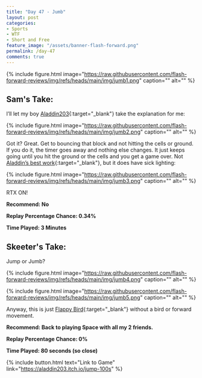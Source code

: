 ```yaml
---
title: "Day 47 - Jumb"
layout: post
categories:
- Sports
- WTF
- Short and Free
feature_image: "/assets/banner-flash-forward.png"
permalink: /day-47
comments: true
---
```


{% include figure.html image="https://raw.githubusercontent.com/flash-forward-reviews/img/refs/heads/main/img/jumb1.png" caption="" alt="" %}

## Sam's Take:

I’ll let my boy [Aladdin203](https://aladdin203.itch.io/){:target="_blank"} take the explanation for me:

{% include figure.html image="https://raw.githubusercontent.com/flash-forward-reviews/img/refs/heads/main/img/jumb2.png" caption="" alt="" %}

Got it? Great. Get to bouncing that block and not hitting the cells or ground. If you do it, the timer goes away and nothing else changes. It just keeps going until you hit the ground or the cells and you get a game over. Not [Aladdin’s best work](https://flash-forward-reviews.github.io/day-25){:target="_blank"}, but it does have sick lighting:

{% include figure.html image="https://raw.githubusercontent.com/flash-forward-reviews/img/refs/heads/main/img/jumb3.png" caption="" alt="" %}

RTX ON!

**Recommend: No**

**Replay Percentage Chance: 0.34%**

**Time Played: 3 Minutes**

## Skeeter's Take:

Jump or Jumb?

{% include figure.html image="https://raw.githubusercontent.com/flash-forward-reviews/img/refs/heads/main/img/jumb4.png" caption="" alt="" %}

{% include figure.html image="https://raw.githubusercontent.com/flash-forward-reviews/img/refs/heads/main/img/jumb5.png" caption="" alt="" %}

Anyway, this is just [Flappy Bird](https://en.wikipedia.org/wiki/Flappy_Bird){:target="_blank"} without a bird or forward movement.

**Recommend: Back to playing Space with all my 2 friends.** 

**Replay Percentage Chance: 0%**

**Time Played: 80 seconds (so close)**

{% include button.html text="Link to Game" link="https://aladdin203.itch.io/jump-100s" %}